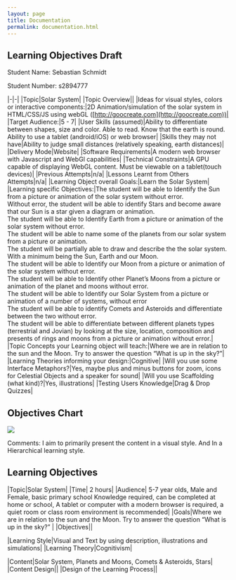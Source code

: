 ```yaml
---
layout: page
title: Documentation
permalink: documentation.html
---
```


## Learning Objectives Draft
Student Name: Sebastian Schmidt

Student Number: s2894777

|-|-|
|Topic|Solar System|
|Topic Overview||
|Ideas for visual styles, colors or interactive components:|2D Animation/simulation of the solar system in HTML/CSS/JS using webGL ([http://goocreate.com](http://goocreate.com))|
|Target Audience:|5 - 7|
|User Skills (assumed)|Ability to differentiate between shapes, size and color. Able to read. Know that the earth is round. Ability to use a tablet (android/iOS) or web browser|
|Skills they may not have|Ability to judge small distances (relatively speaking, earth distances)|
|Delivery Mode|Website|
|Software Requirements|A modern web browser with Javascript and WebGl capabilities|
|Technical Constraints|A GPU capable of displaying WebGL content. Must be viewable on a tablet(touch devices)|
|Previous Attempts|n/a|
|Lessons Learnt from Others Attempts|n/a|
|Learning Object overall Goals:|Learn the Solar System|
|Learning specific Objectives:|The student will be able to Identify the Sun from a picture or animation of the solar system without error.<br>Without error, the student will be able to identify Stars and become aware that our Sun is a star given a diagram or animation.<br>The student will be able to Identify Earth from a picture or animation of the solar system without error.<br>The student will be able to name some of the planets from our solar system from a picture or animation.<br>The student will be partially able to draw and describe the the solar system. With a minimum  being the Sun, Earth and our Moon.<br>The student will be able to Identify our Moon from a picture or animation of the solar system without error.<br>The student will be able to Identify other Planet’s Moons from a picture or animation of the planet and moons without error.<br>The student will be able to Identify our Solar System from a picture or animation of a number of systems, without error<br>The student will be able to identify Comets and Asteroids and differentiate between the two without error.<br>The student will be able to differentiate between different planets types (terrestrial and Jovian) by looking at the size, location, composition and presents of rings and moons from a picture or animation without error.|
|Topic Concepts your Learning object will teach:|Where we are in relation to the sun and the Moon. Try to answer the question “What is up in the sky?”|
|Learning Theories informing your design:|Cognitive|
|Will you use some Interface Metaphors?|Yes, maybe plus and minus buttons for zoom, icons for Celestial Objects and a speaker for sound|
|Will you use Scaffolding (what kind)?|Yes, illustrations|
|Testing Users Knowledge|Drag & Drop Quizzes|

## Objectives Chart
![](img/objectives.png)


Comments: I aim to primarily present the content in a visual style. And In a Hierarchical learning style.


## Learning Objectives

|Topic|Solar System|
|Time| 2 hours|
|Audience| 5-7 year olds, Male and Female, basic primary school Knowledge required, can be completed at home or school, A tablet or computer with a modern browser is required, a quiet room or class room environment is recommended|
|Goals|Where we are in relation to the sun and the Moon. Try to answer the question “What is up in the sky?” |
|Objectives||

|Learning Style|Visual and Text by using description, illustrations and simulations|
|Learning Theory|Cognitivism|

|Content|Solar System, Planets and Moons, Comets & Asteroids, Stars|
|Content Design||
|Design of the Learning Process||
